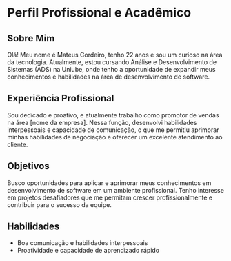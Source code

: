 # Perfil Profissional e Acadêmico

## Sobre Mim

Olá! Meu nome é Mateus Cordeiro, tenho 22 anos e sou um curioso na área da tecnologia. Atualmente, estou cursando Análise e Desenvolvimento de Sistemas (ADS) na Uniube, onde tenho a oportunidade de expandir meus conhecimentos e habilidades na área de desenvolvimento de software.

## Experiência Profissional

Sou dedicado e proativo, e atualmente trabalho como promotor de vendas na área [nome da empresa]. Nessa função, desenvolvi habilidades interpessoais e capacidade de comunicação, o que me permitiu aprimorar minhas habilidades de negociação e oferecer um excelente atendimento ao cliente.

## Objetivos

Busco oportunidades para aplicar e aprimorar meus conhecimentos em desenvolvimento de software em um ambiente profissional. Tenho interesse em projetos desafiadores que me permitam crescer profissionalmente e contribuir para o sucesso da equipe.

## Habilidades

- Boa comunicação e habilidades interpessoais
- Proatividade e capacidade de aprendizado rápido